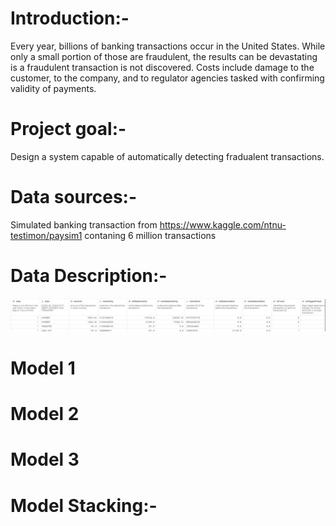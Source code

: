 # Introduction:-
  Every year, billions of banking transactions occur in the United States. While only a small portion of those are fraudulent, the results can be devastating is a fraudulent transaction is not discovered. Costs include damage to the customer, to the company, and to regulator agencies tasked with confirming validity of payments.

# Project goal:-
  Design a system capable of automatically detecting fradualent transactions.

# Data sources:-
  Simulated banking transaction from https://www.kaggle.com/ntnu-testimon/paysim1 contaning 6 million transactions
# Data Description:- 
![alt text](data_description.jpg "rcf_datahead")
 
# Model 1

# Model 2

# Model 3

# Model Stacking:-
